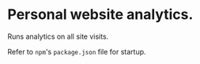 # Personal website analytics.

Runs analytics on all site visits.

Refer to `npm`'s `package.json` file for startup.
